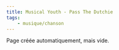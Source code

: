 ```yaml
---
title: Musical Youth - Pass The Dutchie
tags:
    - musique/chanson
---
```


Page créée automatiquement, mais vide.
